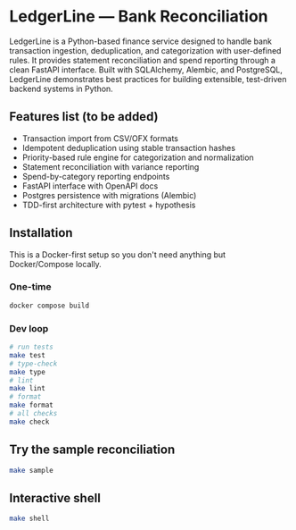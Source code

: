 # LedgerLine — Bank Reconciliation

LedgerLine is a Python-based finance service designed to handle bank transaction ingestion, deduplication, and categorization with user-defined rules. It provides statement reconciliation and spend reporting through a clean FastAPI interface. Built with SQLAlchemy, Alembic, and PostgreSQL, LedgerLine demonstrates best practices for building extensible, test-driven backend systems in Python.

## Features list (to be added)
- Transaction import from CSV/OFX formats
- Idempotent deduplication using stable transaction hashes
- Priority-based rule engine for categorization and normalization
- Statement reconciliation with variance reporting
- Spend-by-category reporting endpoints
- FastAPI interface with OpenAPI docs
- Postgres persistence with migrations (Alembic)
- TDD-first architecture with pytest + hypothesis

## Installation

This is a Docker-first setup so you don't need anything but Docker/Compose locally.

### One-time
```bash
docker compose build
```

### Dev loop
```bash
# run tests
make test
# type-check
make type
# lint
make lint
# format
make format
# all checks
make check
```

## Try the sample reconciliation
```bash
make sample
```

## Interactive shell
```bash
make shell
```
